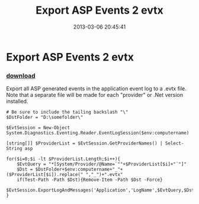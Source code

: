 ﻿---
pid:            3999
parent:         0
children:       
poster:         anonymous
title:          Export ASP Events 2 evtx
date:           2013-03-06 20:45:41
description:    Export all ASP generated events in the application event log to a .evtx file. Note that a separate file will be made for each "provider" or .Net version installed.
format:         posh
---

# Export ASP Events 2 evtx

### [download](3999.ps1)  

Export all ASP generated events in the application event log to a .evtx file. Note that a separate file will be made for each "provider" or .Net version installed.

```posh
# Be sure to include the tailing backslash "\"
$DstFolder = "D:\somefolder\"

$EvtSession = New-Object System.Diagnostics.Eventing.Reader.EventLogSession($env:computername)

[string[]] $ProviderList = $EvtSession.GetProviderNames() | Select-String asp

for($i=0;$i -lt $ProviderList.Length;$i++){
    $EvtQuery = "*[System/Provider/@Name=`""+$ProviderList[$i]+"`"]"
    $Dst = $DstFolder+$env:computername+"_"+($ProviderList[$i]).replace(" ","_")+".evtx"
    if(Test-Path -Path $Dst){Remove-Item -Path $Dst -Force}
    $EvtSession.ExportLogAndMessages('Application','LogName',$EvtQuery,$Dst)
}
```
